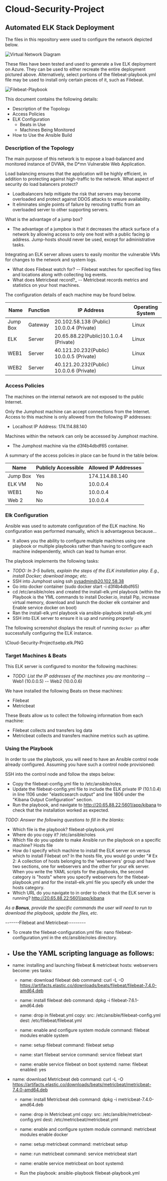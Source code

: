 # Cloud-Security-Project
## Automated ELK Stack Deployment

The files in this repository were used to configure the network depicted below.

![Virtual Network Diagram](\Diagrams\AzureDiagram.drawio.png)

These files have been tested and used to generate a live ELK deployment on Azure. They can be used to either recreate the entire deployment pictured above. Alternatively, select portions of the filebeat-playbook.yml file may be used to install only certain pieces of it, such as Filebeat.

![Filebeat-Playbook](\Ansible\filebeat-playbook.yml)

This document contains the following details:
- Description of the Topologu
- Access Policies
- ELK Configuration
  - Beats in Use
  - Machines Being Monitored
- How to Use the Ansible Build

### Description of the Topology

The main purpose of this network is to expose a load-balanced and monitored instance of DVWA, the D*mn Vulnerable Web Application.

Load balancing ensures that the application will be highly efficient, in addition to protecting against high-traffic to the network.
What aspect of security do load balancers protect? 
- Loadbalancers help mitigate the risk that servers may become overloaded and protect against DDOS attacks to ensure availability. 
- It eliminates single points of failure by rerouting traffic from an overloaded server to other supporting servers.

What is the advantage of a jump box?
- The advantage of a jumpbox is that it decreases the attack surface of a network by allowing access to only one host with a public facing ip address. Jump-hosts should never be used, except for administrative tasks. 

Integrating an ELK server allows users to easily monitor the vulnerable VMs for changes to the network and system logs.
- What does Filebeat watch for? 
-- Filebeat watches for specified log files and locations along with collecting log events. 
- What does Metricbeat record?_
-- Metricbeat records metrics and statistics on your host machines. 

The configuration details of each machine may be found below.

| Name     | Function | IP Address | Operating System |
|----------|----------|------------|------------------|
| Jump Box | Gateway  |20.102.58.138 (Public) 10.0.0.4 (Private)| Linux |
| ELK   | Server | 20.65.88.22(Public)10.1.0.4 (Private)| Linux 
| WEB1  |  Server  |40.121.20.232(Public) 10.0.0.5 (Private)|Linux |
|WEB2 |Server|40.121.20.232(Public) 10.0.0.6 (Private)| Linux |

### Access Policies

The machines on the internal network are not exposed to the public Internet. 

Only the Jumphost machine can accept connections from the Internet. Access to this machine is only allowed from the following IP addresses:
- Localhost IP Address: 174.114.88.140

Machines within the network can only be accessed by Jumphost machine.
- The Jumphost machine via the d3f4b4dbdf65 container. 

A summary of the access policies in place can be found in the table below.

| Name     | Publicly Accessible | Allowed IP Addresses |
|----------|---------------------|----------------------|
| Jump Box | Yes |  174.114.88.140    |
|    ELK VM      | No  | 10.0.0.4 |
|  WEB1        |No|  10.0.0.4   | 
| Web 2| No| 10.0.0.4

### Elk Configuration

Ansible was used to automate configuration of the ELK machine. No configuration was performed manually, which is advantageous because...
- It allows you the ability to configure multiple machines using one playbook or multiple playbooks rather than having to configure each machine independently, which can lead to human error. 

The playbook implements the following tasks:
- _TODO: In 3-5 bullets, explain the steps of the ELK installation play. E.g., install Docker; download image; etc._
- SSH into Jumphost using ssh sysadmin@20.102.58.38
- Go into docker container (sudo docker start -i d3f4b4dbdf65)
- cd /etc/ansible/roles and created the install-elk.yml playbook (within the Playbook is the YML commands to install Docker.io, install Pip, increase virtual memory, download and launch the docker elk container and Enable service docker on boot)
- Ran the install-elk.yml playbook via ansible-playbook install-elk.yml
- SSH into ELK server to ensure it is up and running properly

The following screenshot displays the result of running `docker ps` after successfully configuring the ELK instance.

\Cloud-Security-Project\sebp.elk.PNG 

### Target Machines & Beats
This ELK server is configured to monitor the following machines:
- _TODO: List the IP addresses of the machines you are monitoring_
-- Web1 (10.0.0.5)
-- Web2 (10.0.0.6)

We have installed the following Beats on these machines:
- Filebeat
- Metricbeat

These Beats allow us to collect the following information from each machine:
- Filebeat collects and transfers log data
- Metricbeat collects and transfers machine metrics such as uptime. 

### Using the Playbook
In order to use the playbook, you will need to have an Ansible control node already configured. Assuming you have such a control node provisioned: 

SSH into the control node and follow the steps below:
- Copy the  filebeat-config.yml file to /etc/ansible/roles.
- Update the filebeat-config.yml file to include the ELK private IP (10.1.0.4) in line 1106 under "elasticsearch output" and line 1806 under the "Kibana Output Configuration" section. 
- Run the playbook, and navigate to http://20.65.88.22:5601/app/kibana to check that the installation worked as expected.

_TODO: Answer the following questions to fill in the blanks:_
- Which file is the playbook? filebeat-playbook.yml 
- Where do you copy it? /etc/ansible/roles
- Which file do you update to make Ansible run the playbook on a specific machine? Hosts file
- How do I specify which machine to install the ELK server on versus which to install Filebeat on? In the hosts file, you would go under "# Ex 2: A collection of hosts belonging to the 'webservers' group and have two sections, one for webservers and the other for your elk server. When you write the YAML scripts for the playbooks, the second category is "hosts" where you specify webservers for the filebeat-playbook.yml and for the install-elk.yml file you specify elk under the hosts category.
- Which URL do you navigate to in order to check that the ELK server is running? http://20.65.88.22:5601/app/kibana 

_As a **Bonus**, provide the specific commands the user will need to run to download the playbook, update the files, etc._

  -------Filebeat and Metricbeat---------

- To create the filebeat-configuration.yml file: nano filebeat-configuration.yml in the etc/ansible/roles directory. 

- Use the YAML scripting language as follows:
  ---
- name: installing and launching filebeat & metricbeat
  hosts: webservers
  become: yes
  tasks:

  - name: download filebeat deb
    command: curl -L -O https://artifacts.elastic.co/downloads/beats/filebeat/filebeat-7.4.0-amd64.deb

  - name: install filebeat deb
    command: dpkg -i filebeat-7.6.1-amd64.deb

  - name: drop in filebeat.yml
    copy:
      src: /etc/ansible/filebeat-config.yml
      dest: /etc/filebeat/filebeat.yml

  - name: enable and configure system module
    command: filebeat modules enable system

  - name: setup filebeat
    command: filebeat setup

  - name: start filebeat service
    command: service filebeat start

  - name: enable service filebeat on boot
    systemd:
      name: filebeat
      enabled: yes

- name: download Metricbeat deb
    command: curl -L -O https://artifacts.elastic.co/downloads/beats/metricbeat/metricbeat-7.4.0-amd64.deb

  - name: install Metricbeat deb
    command: dpkg -i metricbeat-7.4.0-amd64.deb

  - name: drop in Metricbeat.yml
    copy:
      src: /etc/ansible/metricbeat-config.yml
      dest: /etc/metricbeat/metricbeat.yml

  - name: enable and configure system module
    command: metricbeat modules enable docker

  - name: setup metricbeat
    command: metricbeat setup

  - name: run metricbeat
    command: service metricbeat start

  - name: enable service metricbeat on boot
    systemd:
   
   - Run the playbook: ansible-playbook filebeat-playbook.yml
